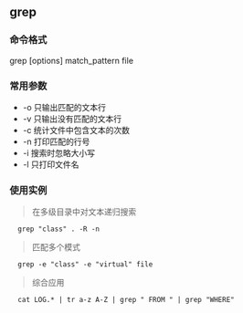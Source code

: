 
grep
------------------------------------

### 命令格式

grep [options] match_pattern file

### 常用参数

* -o 只输出匹配的文本行
* -v 只输出没有匹配的文本行
* -c 统计文件中包含文本的次数
* -n 打印匹配的行号
* -i 搜索时忽略大小写
* -l 只打印文件名

### 使用实例

> 在多级目录中对文本递归搜索

      grep "class" . -R -n

> 匹配多个模式

      grep -e "class" -e "virtual" file

> 综合应用

      cat LOG.* | tr a-z A-Z | grep " FROM " | grep "WHERE"
